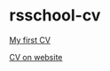 # rsschool-cv

[My first CV](https://dpakyj1a.github.io/rsschool-cv/cv)

[CV on website](https://dpakyj1a.github.io/rsschool-cv/)